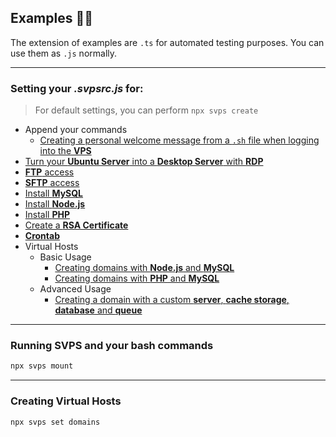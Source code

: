 ## Examples 🧙🏻

The extension of examples are `.ts` for automated testing purposes. You can use them as `.js` normally.

---

### Setting your _.svpsrc.js_ for:

> For default settings, you can perform `npx svps create`

- Append your commands
  - [Creating a personal welcome message from a `.sh` file when logging into the **VPS**](./append-commands/ssh-welcome-message/)
- [Turn your **Ubuntu Server** into a **Desktop Server** with **RDP**](./desktop/)
- [**FTP** access](./ftp/)
- [**SFTP** access](./sftp/)
- [Install **MySQL**](./mysql/)
- [Install **Node.js**](./node/)
- [Install **PHP**](./php/)
- [Create a **RSA Certificate**](./rsa/)
- [**Crontab**](./crontab/)
- Virtual Hosts
  - Basic Usage
    - [Creating domains with **Node.js** and **MySQL**](./virtual-hosts/basic/node-and-mysql)
    - [Creating domains with **PHP** and **MySQL**](./virtual-hosts/basic/php-and-mysql)
  - Advanced Usage
    - [Creating a domain with a custom **server**, **cache storage**, **database** and **queue**](./virtual-hosts//advanced/server-db-cache-queue/)

---

### Running SVPS and your bash commands

```sh
npx svps mount
```

---

### Creating Virtual Hosts

```sh
npx svps set domains
```
